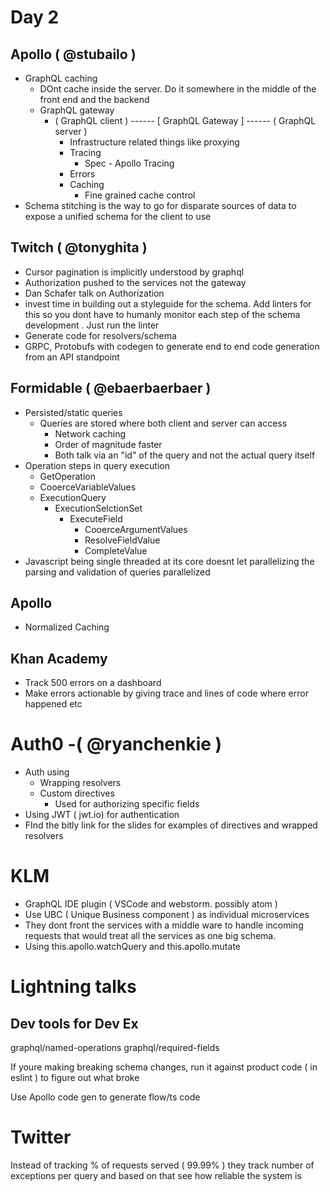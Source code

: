 # Day 2

## Apollo ( @stubailo )
- GraphQL caching
  - DOnt cache inside the server. Do it somewhere in the middle of the front end and the backend
  - GraphQL gateway
    - ( GraphQL client ) ------ [ GraphQL Gateway ] ------ ( GraphQL server )
      - Infrastructure related things like proxying
      - Tracing
        - Spec - Apollo Tracing
      - Errors
      - Caching
        - Fine grained cache control
- Schema stitching is the way to go for disparate sources of data to expose a unified schema for the client to use

## Twitch ( @tonyghita )

- Cursor pagination is implicitly understood by graphql
- Authorization pushed to the services not the gateway
- Dan Schafer talk on Authorization
- invest time in building out a styleguide for the schema. Add linters for this so you dont have to humanly monitor each step of the schema development . Just run the linter
- Generate code for resolvers/schema
- GRPC, Protobufs with codegen to generate end to end code generation from an API standpoint

## Formidable ( @ebaerbaerbaer )

- Persisted/static queries
  - Queries are stored where both client and server can access
    - Network caching
    - Order of magnitude faster
    - Both talk via an "id" of the query and not the actual query itself
- Operation steps in query execution     
  - GetOperation    
  - CooerceVariableValues
  - ExecutionQuery
    - ExecutionSelctionSet
      - ExecuteField
        - CooerceArgumentValues
        - ResolveFieldValue
        - CompleteValue
- Javascript being single threaded at its core doesnt let parallelizing the parsing and validation of queries parallelized

## Apollo

- Normalized Caching

## Khan Academy

- Track 500 errors on a dashboard
- Make errors actionable by giving trace and lines of code where error happened etc

# Auth0 -( @ryanchenkie )

- Auth using
  - Wrapping resolvers
  - Custom directives
    - Used for authorizing specific fields
- Using JWT ( jwt.io) for authentication
- FInd the bitly link for the slides for examples of directives and wrapped resolvers

# KLM
- GraphQL IDE plugin ( VSCode and webstorm. possibly atom )
- Use UBC ( Unique Business component ) as individual microservices
- They dont front the services with a middle ware to handle incoming requests that would treat all the services as one big schema.
- Using this.apollo.watchQuery and this.apollo.mutate

# Lightning talks

## Dev tools for Dev Ex

graphql/named-operations
graphql/required-fields

If youre making breaking schema changes, run it against product code ( in eslint ) to figure out what broke

Use Apollo code gen to generate flow/ts code

# Twitter

Instead of tracking % of requests served ( 99.99% ) they track number of exceptions per query and based on that see how reliable the system is
